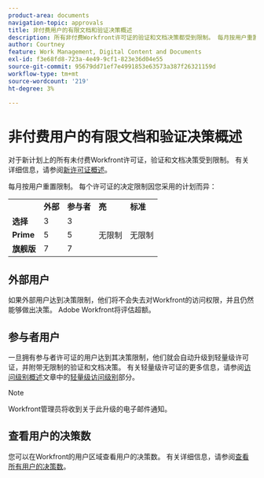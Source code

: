 ```yaml
---
product-area: documents
navigation-topic: approvals
title: 非付费用户的有限文档和验证决策概述 
description: 所有非付费Workfront许可证的验证和文档决策都受到限制。 每月按用户重置限制。
author: Courtney
feature: Work Management, Digital Content and Documents
exl-id: f3e68fd8-723a-4e49-9cf1-823e36d04e55
source-git-commit: 95679dd71ef7e4991853e63573a387f26321159d
workflow-type: tm+mt
source-wordcount: '219'
ht-degree: 3%

---
```


# 非付费用户的有限文档和验证决策概述

对于新计划上的所有未付费Workfront许可证，验证和文档决策受到限制。 有关详细信息，请参阅[新许可证概述](/help/quicksilver/administration-and-setup/add-users/how-access-levels-work/licenses-overview.md)。

每月按用户重置限制。 每个许可证的决定限制因您采用的计划而异：

<table>
  <tr>
   <td> 
   </td>
   <td><strong>外部</strong> 
   </td>
   <td><strong>参与者</strong> 
   </td>
   <td><strong>亮</strong> 
   </td>
   <td><strong>标准</strong> 
   </td>
  </tr>
  <tr>
   <td><strong>选择</strong> 
   </td>
   <td>3 
   </td>
   <td>3 
   </td>
   <td rowspan="3" >无限制 
   </td>
   <td rowspan="3" >无限制 
   </td>
  </tr>
  <tr>
   <td><strong>Prime</strong> 
   </td>
   <td>5 
   </td>
   <td>5 
   </td>
  </tr>
  <tr>
   <td><strong>旗舰版</strong> 
   </td>
   <td>7 
   </td>
   <td>7 
   </td>
  </tr>
</table>

## 外部用户

如果外部用户达到决策限制，他们将不会失去对Workfront的访问权限，并且仍然能够做出决策。 Adobe Workfront将评估超额。

## 参与者用户

一旦拥有参与者许可证的用户达到其决策限制，他们就会自动升级到轻量级许可证，并附带无限制的验证和文档决策。 有关轻量级许可证的更多信息，请参阅[访问级别概述](/help/quicksilver/administration-and-setup/add-users/how-access-levels-work/access-level-overview.md)文章中的[轻量级访问级别](/help/quicksilver/administration-and-setup/add-users/how-access-levels-work/access-level-overview.md)部分。

>[!NOTE]
>
>Workfront管理员将收到关于此升级的电子邮件通知。


## 查看用户的决策数

您可以在Workfront的用户区域查看用户的决策数。 有关详细信息，请参阅[查看所有用户的决策数](/help/quicksilver/review-and-approve-work/tips-tricks-troubleshooting-approvals/view-number-of-decisions-for-users.md)。
